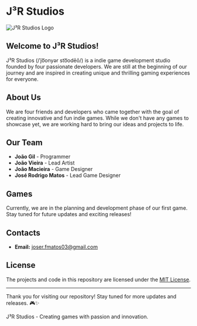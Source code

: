 # J³R Studios

![J³R Studios Logo](link-to-your-logo-image)

## Welcome to J³R Studios!

J³R Studios (/ˈjo͞onyər sto͞odēō/) is a indie game development studio founded by four passionate developers. We are still at the beginning of our journey and are inspired in creating unique and thrilling gaming experiences for everyone.

## About Us

We are four friends and developers who came together with the goal of creating innovative and fun indie games. While we don't have any games to showcase yet, we are working hard to bring our ideas and projects to life.

## Our Team

- **João Gil** - Programmer
- **João Vieira** - Lead Artist
- **João Macieira** - Game Designer
- **José Rodrigo Matos** - Lead Game Designer

## Games

Currently, we are in the planning and development phase of our first game. Stay tuned for future updates and exciting releases!

## Contacts

- **Email:** joser.fmatos03@gmail.com

## License

The projects and code in this repository are licensed under the [MIT License](LICENSE).

---

Thank you for visiting our repository! Stay tuned for more updates and releases. 🎮✨

J³R Studios - Creating games with passion and innovation.
